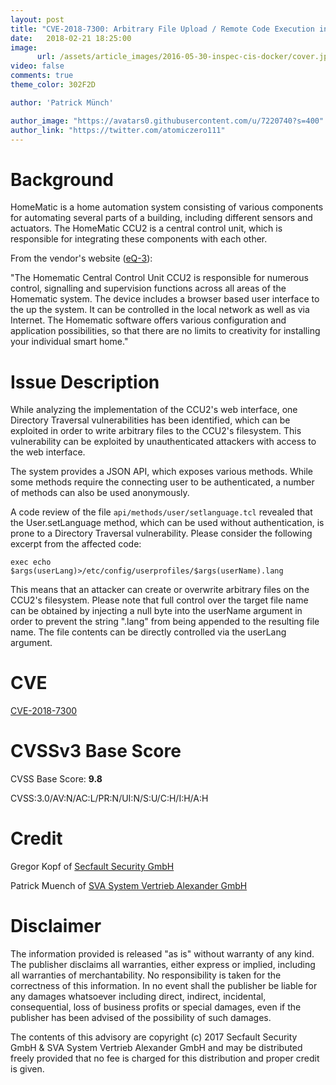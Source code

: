 ```yaml
---
layout: post
title: "CVE-2018-7300: Arbitrary File Upload / Remote Code Execution in HomeMatic CCU2"
date:   2018-02-21 18:25:00
image:
      url: /assets/article_images/2016-05-30-inspec-cis-docker/cover.jpeg
video: false
comments: true
theme_color: 302F2D

author: 'Patrick Münch'

author_image: "https://avatars0.githubusercontent.com/u/7220740?s=400"
author_link: "https://twitter.com/atomiczero111"
---
```


# Background

HomeMatic is a home automation system consisting of various components for automating several parts of a building, including different sensors and actuators. The HomeMatic CCU2 is a central control unit, which is responsible for integrating these components with each other.

From the vendor's website ([eQ-3](http://www.eq-3.de/produkte/homematic/zentralen-und-gateways.html)):

"The Homematic Central Control Unit CCU2 is responsible for numerous control, signalling and supervision functions across all areas of the Homematic system. The device includes a browser based user interface to the up the system. It can be controlled in the local network as well as via Internet. The Homematic software offers various configuration and application possibilities, so that there are no limits to creativity for installing your individual smart home."

# Issue Description

While analyzing the implementation of the CCU2's web interface, one Directory Traversal vulnerabilities has been identified, which can be exploited in order to write arbitrary files to the CCU2's filesystem. This vulnerability can be exploited by unauthenticated attackers with access to the web interface.

The system provides a JSON API, which exposes various methods. While some methods require the connecting user to be authenticated, a number of methods can also be used anonymously.

A code review of the file `api/methods/user/setlanguage.tcl` revealed that the User.setLanguage method, which can be used without authentication, is prone to a Directory Traversal vulnerability. Please consider the following excerpt from the affected code:

```
exec echo $args(userLang)>/etc/config/userprofiles/$args(userName).lang
```

This means that an attacker can create or overwrite arbitrary files on the CCU2's filesystem. Please note that full control over the target file name can be obtained by injecting a null byte into the userName argument in order to prevent the string ".lang" from being appended to the resulting file name. The file contents can be directly controlled via the userLang argument.

# CVE

[CVE-2018-7300](https://cve.mitre.org/cgi-bin/cvename.cgi?name=CVE-2018-7300)

# CVSSv3 Base Score

CVSS Base Score: __9.8__

CVSS:3.0/AV:N/AC:L/PR:N/UI:N/S:U/C:H/I:H/A:H

# Credit

Gregor Kopf of [Secfault Security GmbH](https://secfault-security.com)

Patrick Muench of [SVA System Vertrieb Alexander GmbH](https://www.sva.de)

# Disclaimer

The information provided is released "as is" without warranty of any kind. The publisher disclaims all warranties, either express or implied, including all warranties of merchantability. No responsibility is taken for the correctness of this information. In no event shall the publisher be liable for any damages whatsoever including direct, indirect, incidental, consequential, loss of business profits or special damages, even if the publisher has been advised of the possibility of such damages.

The contents of this advisory are copyright (c) 2017 Secfault Security GmbH & SVA System Vertrieb Alexander GmbH and may be distributed freely provided that no fee is charged for this distribution and proper credit is given.
